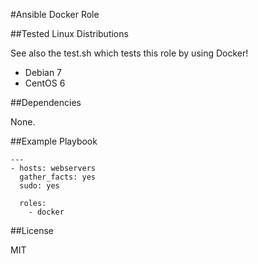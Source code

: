 #Ansible Docker Role

##Tested Linux Distributions

See also the test.sh which tests this role by using Docker!

  - Debian 7
  - CentOS 6

##Dependencies

None.

##Example Playbook

    ---
    - hosts: webservers
      gather_facts: yes
      sudo: yes

      roles:
        - docker

##License

MIT
